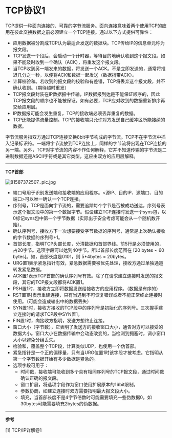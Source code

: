 # TCP协议1

TCP提供一种面向连接的、可靠的字节流服务。面向连接意味着两个使用TCP的应用在彼此交换数据之前必须建立一个TCP连接。通过以下方式提供可靠性：

* 应用数据被分割成TCP认为最适合发送的数据块。TCP传给IP的信息单元称为报文段。
* TCP发送一个段后，会启动一个计时器，等待目的地确认收到这个报文段。如果不能及时收到一个确认（ACK），将重发这个报文段。
* 当TCP收到另一端发来的数据，将发送一个ACK。不是立即发送的，通常将推迟几分之一秒，以便将ACK和数据一起发送（数据捎带ACK）。
* 计算校验和。若收到的报文段的校验和有差错，TCP将丢弃这个报文段，并不确认收到。（期待超时重发）
* TCP报文段封装在IP数据报中传输，IP数据报到达是不能保证顺序的，因此TCP报文段的顺序也不能被保证。如有必要，TCP应对收到的数据重新排序再交给应用层。
* IP数据报可能会发生重复，TCP的接收端必须丢弃重复的数据。
* TCP还能提供流量控制。TCP的接收端只允许对方发送自己缓冲区所能接纳的数据。

字节流服务指双方通过TCP连接交换8bit字节构成的字节流。TCP不在字节流中插入记录标识符。一端将字节流放到TCP连接上，同样的字节流将出现在TCP连接的另一端。另外，TCP对字节流的内容不作任何解释，它并不知道传输的字节流是二进制数据还是ASCII字符或是其它类型，这应由双方的应用层解释。

***

**TCP首部**

![81587372507_.pic.jpg](https://i.loli.net/2020/04/20/iNCGJ5aBzEuT7gk.png)

* 端口号用于识别发送端和接收端的应用程序。<源IP、目的IP、源端口、目的端口>可以唯一确认一个TCP连接。
* 序列号，TCP是面向字节流的，需要追踪每个字节是否被成功送达，序列号表示这个报文段中的第一个数据字节。假设建立TCP连接时发送一个syns包，以0标记syns包中第一个字节数据（实际出于安全考虑可能会从一个随机数开始）。
* 确认序列号，接收方下一次想要接受字节数据的序列号，通常是上次确认接收的字节数据的序列号+1。
* 首部长度，指明TCP头部长度，分清数据和首部界线。前5行是必须使用的，占20字节。选项字段可以达到40字节。所以首部长度范围在 [20 bytes ~ 60 bytes]。如，首部长度是0101，则 5*4bytes = 20bytes。
* URG置1表示紧急指针有效，紧急数据需要被优先处理，接收方通过单独通道转发紧急数据。
* ACK置1表示TCP首部的确认序列号有效。除了在请求建立连接时发送的报文段，其它的TCP报文段都将ACK置1。
* PSH置1时，接收方立即将数据发送给接收方的应用程序。（数据是有序的）
* RST置1时表示重建连接，只有当遇到不可恢复错误或者不能正常终止连接时使用。（可能会造成输出中的数据丢失）
* SYN置1时，接收方接收的TCP段中的序列号是初始化的序列号。三次握手建立连接时的请求TCP段中SYN置1。
* FIN置1时，向接收方指明，发送方想终止连接。
* 窗口大小（字节数），它表明了发送方的接收窗口大小，通告对方可以接受的数据大小。窗口大小在数据传输中会动态改变的，当检测到拥塞时，调小窗口大小以避免分组丢失。
* 检验和，覆盖整个TCP段，计算类似UDP，也使用一个伪首部。
* 紧急指针是一个正的偏移量，只有当URG位置1时该字段才被考虑。它指明从第一个字节数据开始有多少数据是紧急的。
* 选项字段可用于：
  * 时间戳，接收端可能收到多个具有相同序列号的TCP报文段，通过时间戳确认正确的报文段。
  * 窗口扩展，将选项字段作为窗口使用扩展原本的16bit限制。
  * 参数协商，如建立连接时双方需要指明最大报文段大小。
  * 填充，当首部长度不是4字节倍数时可能需要填充一些伪数据0。如30bytes可能需要填充2bytes的伪数据。

***

**参考**

[1] TCP/IP详解卷1
